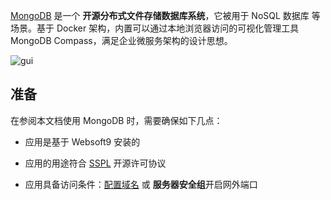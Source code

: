 [MongoDB](https://www.mongodb.com/) 是一个 **开源分布式文件存储数据库系统**，它被用于 NoSQL 数据库  等场景。基于 Docker 架构，内置可以通过本地浏览器访问的可视化管理工具 MongoDB Compass，满足企业微服务架构的设计思想。


![gui](http://libs.websoft9.com/Websoft9/DocsPicture/zh/mongodb/mongodb-gui-websoft9.png)


## 准备

在参阅本文档使用 MongoDB 时，需要确保如下几点：

- 应用是基于 Websoft9 安装的

- 应用的用途符合 [SSPL](https://www.mongodb.com/licensing/server-side-public-license) 开源许可协议

- 应用具备访问条件：[配置域名](./guide/appsetdomain) 或 **服务器安全组**开启网外端口